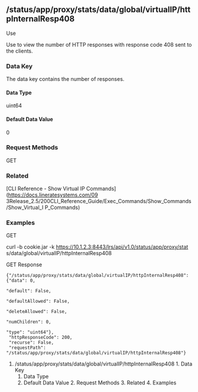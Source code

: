 ## /status/app/proxy/stats/data/global/virtualIP/httpInternalResp408

Use

Use to view the number of HTTP responses with response code 408 sent to the
clients.

### Data Key

The data key contains the number of responses.

#### Data Type

uint64

#### Default Data Value

0

### Request Methods

GET

### Related

[CLI Reference - Show Virtual IP Commands](https://docs.lineratesystems.com/09
3Release_2.5/200CLI_Reference_Guide/Exec_Commands/Show_Commands/Show_Virtual_I
P_Commands)

### Examples

GET

curl -b cookie.jar -k https://10.1.2.3:8443/lrs/api/v1.0/status/app/proxy/stat
s/data/global/virtualIP/httpInternalResp408

GET Response

    
    {"/status/app/proxy/stats/data/global/virtualIP/httpInternalResp408": {"data": 0,
                                                                            "default": False,
                                                                            "defaultAllowed": False,
                                                                            "deleteAllowed": False,
                                                                            "numChildren": 0,
                                                                            "type": "uint64"},
     "httpResponseCode": 200,
     "recurse": False,
     "requestPath": "/status/app/proxy/stats/data/global/virtualIP/httpInternalResp408"}
    

  1. /status/app/proxy/stats/data/global/virtualIP/httpInternalResp408
    1. Data Key
      1. Data Type
      2. Default Data Value
    2. Request Methods
    3. Related
    4. Examples


